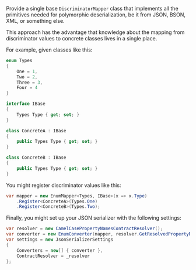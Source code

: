 Provide a single base `DiscriminatorMapper` class that implements all the primitives needed for polymorphic deserialization, be it from JSON, BSON, XML, or something else.

This approach has the advantage that knowledge about the mapping from discriminator values to concrete classes lives in a single place.

For example, given classes like this:
```csharp
enum Types
{
    One = 1,
    Two = 2,
    Three = 3,
    Four = 4
}

interface IBase
{
    Types Type { get; set; }
}

class ConcreteA : IBase
{
    public Types Type { get; set; }
}

class ConcreteB : IBase
{
    public Types Type { get; set; }
}
```

You might register discriminator values like this:
```csharp
var mapper = new EnumMapper<Types, IBase>(x => x.Type)
    .Register<ConcreteA>(Types.One)
    .Register<ConcreteB>(Types.Two);
```

Finally, you might set up your JSON serializer with the following settings:
```csharp
var resolver = new CamelCasePropertyNamesContractResolver();
var converter = new EnumConverter(mapper, resolver.GetResolvedPropertyName);
var settings = new JsonSerializerSettings
{
    Converters = new[] { converter },
    ContractResolver = _resolver
};
```
